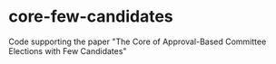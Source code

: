 # core-few-candidates
Code supporting the paper "The Core of Approval-Based Committee Elections with Few Candidates"
